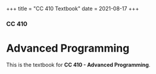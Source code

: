 +++
title = "CC 410 Textbook"
date = 2021-08-17
+++

### CC 410

# Advanced Programming

This is the textbook for **CC 410 - Advanced Programming**.
